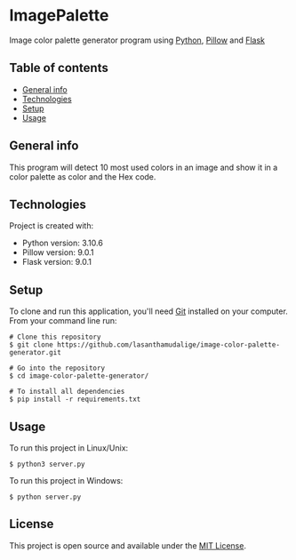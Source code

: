 # ImagePalette

Image color palette generator program using [Python](https://www.python.org/), [Pillow](https://python-pillow.org/) and [Flask](https://flask.palletsprojects.com/en/2.2.x/)

## Table of contents
* [General info](#general-info)
* [Technologies](#technologies)
* [Setup](#setup)
* [Usage](#usage)

## General info

This program will detect 10 most used colors in an image and show it in a color palette as color and the Hex code. 

## Technologies
Project is created with:
* Python version: 3.10.6
* Pillow version: 9.0.1
* Flask version: 9.0.1
	
## Setup

To clone and run this application, you'll need [Git](https://git-scm.com) installed on your computer.\
From your command line run:

```
# Clone this repository
$ git clone https://github.com/lasanthamudalige/image-color-palette-generator.git

# Go into the repository
$ cd image-color-palette-generator/

# To install all dependencies
$ pip install -r requirements.txt
```


## Usage

To run this project in Linux/Unix:

```
$ python3 server.py
```

To run this project in Windows:

```
$ python server.py
```

## License 
This project is open source and available under the [MIT License](https://github.com/lasanthamudalige/image-color-palette-generator/blob/main/LICENSE).
